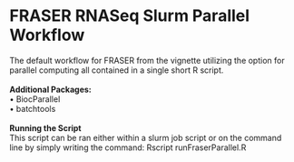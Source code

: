 # FRASER RNASeq Slurm Parallel Workflow
The default workflow for FRASER from the vignette utilizing the option for parallel computing
all contained in a single short R script.
<br />
<br />
**Additional Packages:**<br />
  • BiocParallel<br />
  • batchtools
<br />
<br />
**Running the Script**<br />
This script can be ran either within a slurm job script or on the command line
by simply writing the command: Rscript runFraserParallel.R
